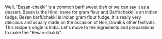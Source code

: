 Well, "Besan-chakki" is a common barfi sweet dish or we can say it as a dessert.
Besan is the Hindi name for gram flour and Barfi/chakki is an Indian fudge, Besan barfi/chakki is Indian gram flour fudge.
It is really very delicious and usually made on the occasion of Holi, Diwali & other festivals.
This recipe's origin is India.
Let's move to the ingredients and preparations to make the "Besan-chakki".
